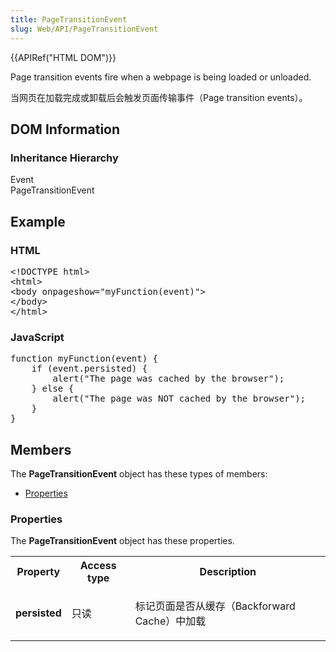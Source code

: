 ```yaml
---
title: PageTransitionEvent
slug: Web/API/PageTransitionEvent
---
```

<p>{{APIRef("HTML DOM")}}</p>

<p>Page transition events fire when a webpage is being loaded or unloaded.</p>

<p>当网页在加载完成或卸载后会触发页面传输事件（Page transition events）。</p>

<h2 id="DOM_Information">DOM Information</h2>

<p> </p>

<h3 id="Inheritance_Hierarchy">Inheritance Hierarchy</h3>

<div> Event
<div>   PageTransitionEvent</div>
</div>

<h2 id="Example">Example</h2>

<h3 id="HTML">HTML</h3>

<pre class="brush: html">&lt;!DOCTYPE html&gt;
&lt;html&gt;
&lt;body onpageshow="myFunction(event)"&gt;
&lt;/body&gt;
&lt;/html&gt;</pre>

<h3 id="JavaScript">JavaScript</h3>

<pre class="brush: js">function myFunction(event) {
    if (event.persisted) {
        alert("The page was cached by the browser");
    } else {
        alert("The page was NOT cached by the browser");
    }
}</pre>

<h2 id="Members">Members</h2>

<p>The <strong>PageTransitionEvent</strong> object has these types of members:</p>

<ul>
 <li><a href="#">Properties</a></li>
</ul>

<h3 id="Properties">Properties</h3>

<p>The <strong>PageTransitionEvent</strong> object has these properties.</p>

<table>
 <tbody>
  <tr>
   <th>Property</th>
   <th>Access type</th>
   <th>Description</th>
  </tr>
  <tr>
   <td>
    <p><strong>persisted</strong></p>
   </td>
   <td>只读</td>
   <td>
    <p>标记页面是否从缓存（Backforward Cache）中加载</p>
   </td>
  </tr>
 </tbody>
</table>
